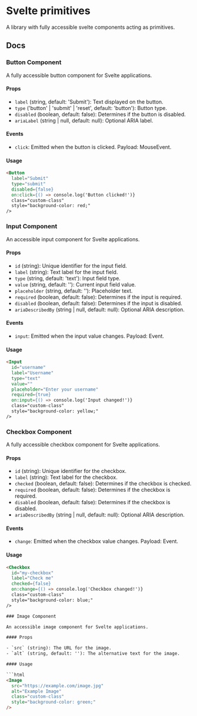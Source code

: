 # Svelte primitives

A library with fully accessible svelte components acting as primitives.


## Docs

### Button Component

A fully accessible button component for Svelte applications.

#### Props

- `label` (string, default: 'Submit'): Text displayed on the button.
- `type` ('button' | 'submit' | 'reset', default: 'button'): Button type.
- `disabled` (boolean, default: false): Determines if the button is disabled.
- `ariaLabel` (string | null, default: null): Optional ARIA label.

#### Events

- `click`: Emitted when the button is clicked. Payload: MouseEvent.

#### Usage

```html
<Button
  label="Submit"
  type="submit"
  disabled={false}
  on:click={() => console.log('Button clicked!')}
  class="custom-class"
  style="background-color: red;"
/>
```

### Input Component

An accessible input component for Svelte applications.

#### Props

- `id` (string): Unique identifier for the input field.
- `label` (string): Text label for the input field.
- `type` (string, default: 'text'): Input field type.
- `value` (string, default: ''): Current input field value.
- `placeholder` (string, default: ''): Placeholder text.
- `required` (boolean, default: false): Determines if the input is required.
- `disabled` (boolean, default: false): Determines if the input is disabled.
- `ariaDescribedBy` (string | null, default: null): Optional ARIA description.

#### Events

- `input`: Emitted when the input value changes. Payload: Event.

#### Usage

```html
<Input
  id="username"
  label="Username"
  type="text"
  value=""
  placeholder="Enter your username"
  required={true}
  on:input={() => console.log('Input changed!')}
  class="custom-class"
  style="background-color: yellow;"
/>
```

### Checkbox Component

A fully accessible checkbox component for Svelte applications.

#### Props

- `id` (string): Unique identifier for the checkbox.
- `label` (string): Text label for the checkbox.
- `checked` (boolean, default: false): Determines if the checkbox is checked.
- `required` (boolean, default: false): Determines if the checkbox is required.
- `disabled` (boolean, default: false): Determines if the checkbox is disabled.
- `ariaDescribedBy` (string | null, default: null): Optional ARIA description.

#### Events

- `change`: Emitted when the checkbox value changes. Payload: Event.

#### Usage

```html
<Checkbox
  id="my-checkbox"
  label="Check me"
  checked={false}
  on:change={() => console.log('Checkbox changed!')}
  class="custom-class"
  style="background-color: blue;"
/>

### Image Component

An accessible image component for Svelte applications.

#### Props

- `src` (string): The URL for the image.
- `alt` (string, default: ''): The alternative text for the image.

#### Usage

```html
<Image
  src="https://example.com/image.jpg"
  alt="Example Image"
  class="custom-class"
  style="background-color: green;"
/>

